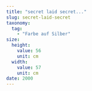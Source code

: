```yaml
---
title: "secret laid secret..."
slug: secret-laid-secret
taxonomy:
  tag:
    - "Farbe auf Silber"
size:
  height:
    value: 56
    unit: cm
  width:
    value: 57
    unit: cm
date: 2000
---
```

